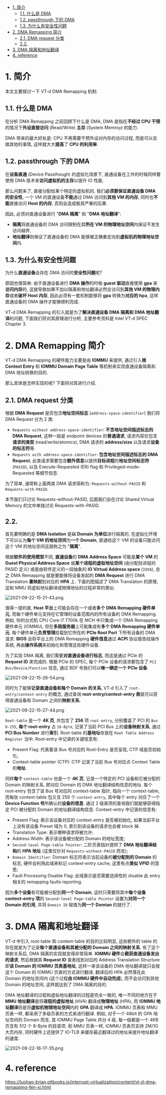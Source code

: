 
<!-- @import "[TOC]" {cmd="toc" depthFrom=1 depthTo=6 orderedList=false} -->

<!-- code_chunk_output -->

- [1. 简介](#1-简介)
  - [1.1. 什么是 DMA](#11-什么是-dma)
  - [1.2. passthrough 下的 DMA](#12-passthrough-下的-dma)
  - [1.3. 为什么有安全性问题](#13-为什么有安全性问题)
- [2. DMA Remapping 简介](#2-dma-remapping-简介)
  - [2.1. DMA request 分类](#21-dma-request-分类)
  - [2.2.](#22)
- [3. DMA 隔离和地址翻译](#3-dma-隔离和地址翻译)
- [4. reference](#4-reference)

<!-- /code_chunk_output -->

# 1. 简介

本文主要探讨一下 VT-d DMA Remapping 机制.

## 1.1. 什么是 DMA

在分析 DMA Remapping 之前回顾下什么是 DMA, DMA 是指在**不经过 CPU 干预**的情况下**外设直接访问** (Read/Write) **主存** (System Memroy) 的能力.

DMA 带来的最大好处是: CPU 不再需要干预外设对内存的访问过程, 而是可以去做其他的事情, 这样就大大**提高**了 **CPU 的利用率**.

## 1.2. passthrough 下的 DMA

在**设备直通** (Device Passthough) 的虚拟化场景下, 直通设备在工作的时候同样要使用 DMA 技术来**访问虚拟机的主存**以提升 IO 性能. 

那么问题来了, 直接分配给某个特定的虚拟机的, 我们**必须要保证直通设备 DMA 的安全性**, 一个 VM 的直通设备**不能**通过 DMA 访问到**其他 VM 的内存**, 同时也**不能**直接访问 **Host 的内存**, 否则会造成极其严重的后果.

因此, 必须对直通设备进行 "**DMA 隔离**" 和 "**DMA 地址翻译**":

* **隔离**将直通设备的 DMA 访问限制在其**所在 VM 的物理地址空间**内保证不发生访问越界, 
* **地址翻译**则保证了直通设备的 DMA 能够被正确重定向到**虚拟机的物理地址空间**内. 

## 1.3. 为什么有安全性问题

为什么**直通设备**会存在 DMA 访问的**安全性问题**呢? 

原因也很简单: 由于直通设备进行 **DMA 操作**的时候 **guest 驱动**直接使用 **gpa** 来**访问内存**的, 这就导致如果不加以隔离和地址翻译必然会访问到**其他 VM 的物理内存**或者**破坏 Host 内存**, 因此必须有一套机制能够将 **gpa** 转换为**对应的 hpa**, 这样直通设备的 DMA 操作才能够顺利完成.

VT-d DMA Remapping 的引入就是为了**解决直通设备 DMA 隔离和 DMA 地址翻译**的问题, 下面我们将对其原理进行分析, 主要参考资料是 Intel VT-d SPEC Chapter 3.

# 2. DMA Remapping 简介

VT-d DMA Remapping 的硬件能力主要是由 **IOMMU** 来提供, 通过引入**根 Context Entry** 和 **IOMMU Domain Page Table** 等机制来实现直通设备隔离和 DMA 地址转换的目的.

那么具体是怎样实现的呢? 下面将对其进行介绍.

## 2.1. DMA request 分类

根据 **DMA Request** 是否包含**地址空间标志** (`address-space-identifier`) 我们将 DMA Request 分为 2 类:

* `Requests without address-space-identifier`: **不含地址空间描述标志的 DMA Request**, 这种一般是 endpoint devices 的**普通请求**, 请求内容仅包含**请求的类型** (read/write/atomics), DMA 请求的 **address/size** 以及请求**设备的标志符**等.
* `Requests with address-space-identifier`: **包含地址空间描述标志的 DMA Request**, 此类请求需要包含**额外信息**以提供**目标进程**的**地址空间标志符** (`PASID`), 以及 Execute-Requested (ER) flag 和 Privileged-mode-Requested 等细节信息.

为了简单, 通常称上面两类 DMA 请求简称为: `Requests-without-PASID` 和 `Requests-with-PASID`.

本节我们只讨论 Requests-without-PASID, 后面我们会在讨论 Shared Virtual Memory 的文中单独讨论 Requests-with-PASID.

## 2.2. 

首先要明确的是 **DMA Isolation** 是**以 Domain 为单位**进行隔离的, 在虚拟化环境下可以认为**每个 VM 的地址空间**为**一个 Domain**, 直通给这个 VM 的设备只能访问这个 VM 的地址空间这就称之为 "**隔离**".

根据**软件的使用模型**不同, **直通设备**的 **DMA Address Space** 可能是**某个 VM** 的 **Guest Physical Address Space** 或**某个进程的虚拟地址空间** (由分配给进程的 PASID 定义) 或是由软件定义的一段抽象的 **IO Virtual Address space** (`IOVA`), 总之 DMA Remapping 就是要能够将设备发起的 **DMA Request** 进行 DMA Translation **重映射**到对应的 **HPA** 上. 下面的图描述了 DMA Translation 的原理, 这和 MMU 将虚拟地址翻译成物理地址的过程非常的类似.

![2021-09-22-15-21-43.png](./images/2021-09-22-15-21-43.png)

值得一提的是, **Host 平台**上可能会存在一个或者**多个 DMA Remapping 硬件单元**, 而每个硬件单元支持在它管理的设备范围内的所有设备的 DMA Remapping. 例如, 你的台式机 CPU Core i7 7700k 在 MCH 中只集成一个 DMA Remapping 硬件单元 (IOMMU), 但在**多路服务器**上可能集成有**多个 DMA Remapping 硬件单元**. 每个硬件单元**负责管理**挂载到它所在的 **PCIe Root Port** 下所有设备的 DMA 请求. **BIOS** 会将平台上的 DMA Remapping **硬件信息**通过 **ACPI** 协议报告给操作系统, 再由**操作系统**来初始化和管理这些硬件设备.

为了实现 DMA 隔离, 我们需要**对直通设备进行标志**, 而这是通过 PCIe 的 **Request ID** 来完成的. 根据 PCIe 的 SPEC, 每个 PCIe 设备的请求都包含了 `PCI Bus/Device/Function` 信息, 通过 BDF 号我们可以**唯一确定一个 PCIe 设备**.

![2021-09-22-15-26-54.png](./images/2021-09-22-15-26-54.png)

同时为了能够**记录直通设备和每个 Domain 的关系**, VT-d 引入了 `root-entry/context-entry` 的概念, 通过查询 **root-entry/context-entry 表**就可以获得直通设备和 Domain 之间的**映射关系**.

![2021-09-22-15-27-44.png](./images/2021-09-22-15-27-44.png)

`Root-table` 是一个 **4K 页**, 共包含了 **256** 项 `root-entry`, 分别覆盖了 PCI 的 `Bus 0-255`, **每个 root-entry** 占 `16-Byte`, 记录了当前 PCI Bus 上的**设备映射关系**, 通过 **PCI Bus Number** 进行**索引**. Root-table 的**基地址**存放在 `Root Table Address Register` 当中. Root-entry 中记录的关键信息有:

* Present Flag: 代表着该 Bus 号对应的 Root-Entry 是否呈现, CTP 域是否初始化;
* Context-table pointer (CTP): CTP 记录了当前 Bus 号对应点 Context Table 的**地址**.

同样**每个** `context-table` 也是一个 **4K 页**, 记录一个特定的 PCI 设备和它被分配的 Domain 的映射关系, 即对应 Domain 的 DMA 地址翻译结构信息的地址. 每个 root-entry 包含了该 Bus 号对应的 context-table 指针, 指向一个 context-table, 而每张 context-table 包又含 256 个 `context-entry`, 其中每个 entry 对应了一个 **Device Function 号**所确认的**设备的信息**. 通过 2 级表项的查询我们就能够获得指定 PCI 被分配的 Domain 的地址翻译结构信息. Context-entry 中记录的信息有:

* Present Flag: 表示该设备对应的 context-entry 是否被初始化, 如果当前平台上没有该设备 Preset 域为 0, 索引到该设备的请求也会被 block 掉.
* Translation Type: 表示哪种请求将被允许;
* Address Width: 表示该设备被分配的 Domain 的地址宽度;
* `Second-level Page-table Pointer`: 二阶页表指针提供了 **DMA 地址翻译结构**的 **HPA 地址** (这里仅针对 `Requests-without-PASID` 而言);
* `Domain Identifier`: Domain 标志符表示当前设备的**被分配到的 Domain** 的标志, 硬件会利用此域来标记 context-entry cache, 这里有点**类似 VPID** 的意思;
* Fault Processing Disable Flag: 此域表示是否需要选择性的 disable 此 entry 相关的 remapping faults reporting.

因为**多个设备**有可能被分配到**同一个 Domain**, 这时只需要将其中**每个设备 context-entry 项**的 `Second-level Page-table Pointer` 设置为**对同一个 Domain 的引用**, 并将 `Domain ID` 赋值为**同一个 Domian** 的就行了.

# 3. DMA 隔离和地址翻译

VT-d 中引入 root-table 和 context-table 的目的比较明显, 这些额外的 table 的存在就是为了记录**每个直通设备和其被分配的 Domain 之间的映射关系**. 有了这个映射关系后, DMA 隔离的实现就变得非常简单. **IOMMU 硬件**会**截获直通设备发出的请求**, 然后根据其 **Request ID** 查表找到对应的 Address Translation Structure 即**该 Domain 的 IOMMU 页表基地址**, 这样一来该设备的 DMA 地址翻译就只会按这个 Domain 的 IOMMU 页表的方式进行翻译, 翻译后的 HPA 必然落在此 Domain 的地址空间内 (这个过程**由 IOMMU 硬件中自动完成**), 而不会访问到其他 Domain 的地址空间, 这样就达到了 DMA 隔离的目的.

DMA 地址翻译的过程和虚拟地址翻译的过程是完全一致的, 唯一不同的地方在于 **MMU 地址翻译**是将**进程的虚拟地址** (HVA) 翻译成**物理地址** (HPA), 而 **IOMMU 地址翻译**则是将**虚拟机物理地址空间**内的 **GPA** 翻译成 **HPA**. IOMMU 页表和 MMU 页表一样, 都采用了多级页表的方式来进行翻译. 例如, 对于一个 48bit 的 GPA 地址空间的 Domain 而言, 其 IOMMU Page Table 共分 4 级, 每一级都是一个 4KB 页含有 512 个 8-Byte 的目录项. 和 MMU 页表一样, IOMMU 页表页支持 2M/1G 大页内存, 同时硬件上还提供了 IO-TLB 来缓存最近翻译过的地址来提升地址翻译的速度.

![2021-09-22-16-17-35.png](./images/2021-09-22-16-17-35.png)

# 4. reference

https://luohao-brian.gitbooks.io/interrupt-virtualization/content/vt-d-dma-remapping-fen-xi.html
